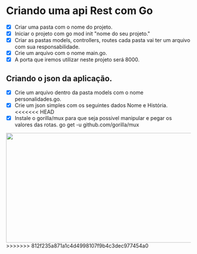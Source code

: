 # Criando uma api Rest com Go

- [x] Criar uma pasta com o nome do projeto.
- [x] Iniciar o projeto com go mod init "nome do seu projeto."
- [x] Criar as pastas models, controllers, routes cada pasta vai ter um arquivo com sua responsabilidade.
- [x] Crie um arquivo com o nome main.go.
- [x] A porta que iremos utilizar neste projeto será 8000.

## Criando o json da aplicação.

- [x] Crie um arquivo dentro da pasta models com o nome personalidades.go.
- [x] Crie um json simples com os seguintes dados Nome e História.
<<<<<<< HEAD
- [x] Instale o gorilla/mux para que seja possivel manipular e pegar os valores das rotas. go get -u github.com/gorilla/mux

<div align="center">
<img src="https://user-images.githubusercontent.com/82729145/215833525-4a3f2f2e-4bbf-41ed-b4fc-ed5d5abebc99.png" width="600px" height="300px" />

</div>
>>>>>>> 812f235a871a1c4d4998107f9b4c3dec977454a0

